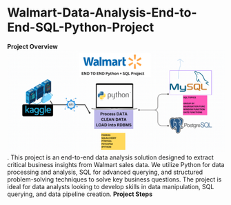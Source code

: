 # Walmart-Data-Analysis-End-to-End-SQL-Python-Project
**Project Overview**
![Image Alt](https://github.com/mayurkhadse01/Walmart-Data-Analysis-End-to-End-SQL-Python-Project/blob/2c5a481721220bebb84c9afa9c18e995d5ef2e2d/walmart_project-piplelines.png).
This project is an end-to-end data analysis solution designed to extract critical business insights from Walmart sales data. We utilize Python for data processing and analysis, SQL for advanced querying, and structured problem-solving techniques to solve key business questions. The project is ideal for data analysts looking to develop skills in data manipulation, SQL querying, and data pipeline creation.
**Project Steps**
